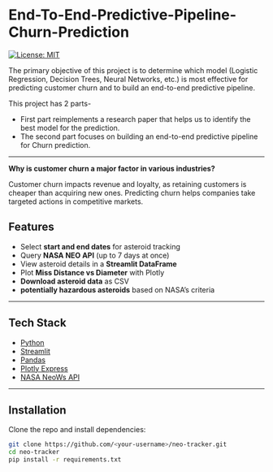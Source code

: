 # End-To-End-Predictive-Pipeline-Churn-Prediction

[![License: MIT](https://img.shields.io/badge/License-MIT-yellow.svg)](LICENSE)

The primary objective of this project is to determine which model (Logistic Regression, Decision Trees, Neural Networks, etc.) is most effective for predicting customer churn and to build an end-to-end predictive pipeline.

This project has 2 parts-
- First part reimplements a research paper that helps us to identify the best model for the prediction.
- The second part focuses on building an end-to-end predictive pipeline for Churn prediction.
---
**Why is customer churn a major factor in various industries?**

Customer churn impacts revenue and loyalty, as retaining customers is cheaper than acquiring new ones. Predicting churn helps companies take targeted actions in competitive markets.

## Features

- Select **start and end dates** for asteroid tracking  
- Query **NASA NEO API** (up to 7 days at once)  
- View asteroid details in a **Streamlit DataFrame**  
- Plot **Miss Distance vs Diameter** with Plotly  
- **Download asteroid data** as CSV  
- **potentially hazardous asteroids** based on NASA’s criteria  

---

## Tech Stack

- [Python](https://www.python.org/)  
- [Streamlit](https://streamlit.io/)  
- [Pandas](https://pandas.pydata.org/)  
- [Plotly Express](https://plotly.com/python/plotly-express/)  
- [NASA NeoWs API](https://api.nasa.gov/)  

---

## Installation

Clone the repo and install dependencies:

```bash
git clone https://github.com/<your-username>/neo-tracker.git
cd neo-tracker
pip install -r requirements.txt
